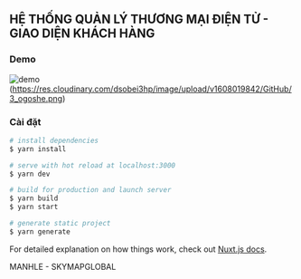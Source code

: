 ## HỆ THỐNG QUẢN LÝ THƯƠNG MẠI ĐIỆN TỬ - GIAO DIỆN KHÁCH HÀNG

### Demo

![demo](https://res.cloudinary.com/dsobei3hp/image/upload/v1608019430/GitHub/Untitlesd_ugg3nn.png)
(https://res.cloudinary.com/dsobei3hp/image/upload/v1608019842/GitHub/3_ogoshe.png)

### Cài đặt
```bash
# install dependencies
$ yarn install

# serve with hot reload at localhost:3000
$ yarn dev

# build for production and launch server
$ yarn build
$ yarn start

# generate static project
$ yarn generate
```

For detailed explanation on how things work, check out [Nuxt.js docs](https://nuxtjs.org).

MANHLE - SKYMAPGLOBAL
